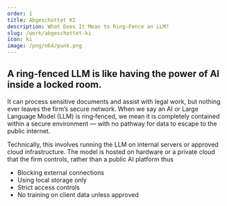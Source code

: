 ```yaml
---
order: 1
title: Abgeschottet KI
description: What Does It Mean to Ring‑Fence an LLM?
slug: /work/abgeschottet-ki
icon: ki
image: /png/n64/punk.png
---
```


## A ring‑fenced LLM is like having the power of AI inside a locked room.

It can process sensitive documents and assist with legal work, but nothing ever leaves the firm’s secure network. When we say an AI or Large Language Model (LLM) is ring‑fenced, we mean it is completely contained within a secure environment — with no pathway for data to escape to the public internet.

Technically, this involves running the LLM on internal servers or approved cloud infrastructure. The model is hosted on hardware or a private cloud that the firm controls, rather than a public AI platform thus

- Blocking external connections
- Using local storage only
- Strict access controls
- No training on client data unless approved
